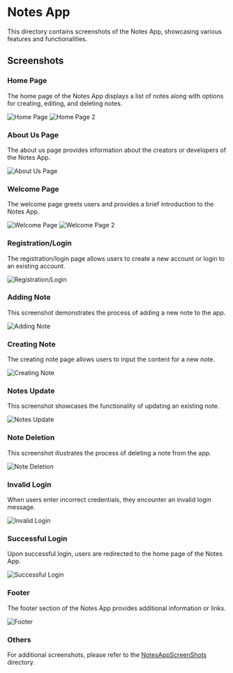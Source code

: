 # Notes App

This directory contains screenshots of the Notes App, showcasing various features and functionalities.

## Screenshots

### Home Page

The home page of the Notes App displays a list of notes along with options for creating, editing, and deleting notes.

![Home Page](NotesAppScreenShots/noteshome.png) ![Home Page 2](NotesAppScreenShots/noteshome2.png)

### About Us Page

The about us page provides information about the creators or developers of the Notes App.

![About Us Page](NotesAppScreenShots/aboutus.png)

### Welcome Page

The welcome page greets users and provides a brief introduction to the Notes App.

![Welcome Page](NotesAppScreenShots/welcome.png) ![Welcome Page 2](NotesAppScreenShots/welcome2.png)

### Registration/Login

The registration/login page allows users to create a new account or login to an existing account.

![Registration/Login](NotesAppScreenShots/registerlogin.gif)

### Adding Note

This screenshot demonstrates the process of adding a new note to the app.

![Adding Note](NotesAppScreenShots/addNote.gif)

### Creating Note

The creating note page allows users to input the content for a new note.

![Creating Note](NotesAppScreenShots/createnote.png)

### Notes Update

This screenshot showcases the functionality of updating an existing note.

![Notes Update](NotesAppScreenShots/notesgünclleme.png)

### Note Deletion

This screenshot illustrates the process of deleting a note from the app.

![Note Deletion](NotesAppScreenShots/notusilme.png)

### Invalid Login

When users enter incorrect credentials, they encounter an invalid login message.

![Invalid Login](NotesAppScreenShots/hatalıgiriş.png)

### Successful Login

Upon successful login, users are redirected to the home page of the Notes App.

![Successful Login](NotesAppScreenShots/girişyao.png)

### Footer

The footer section of the Notes App provides additional information or links.

![Footer](NotesAppScreenShots/footer.png)

### Others

For additional screenshots, please refer to the [NotesAppScreenShots](NotesAppScreenShots) directory.
